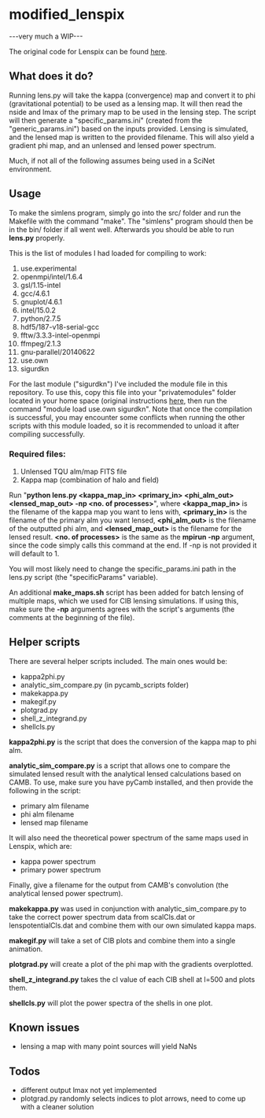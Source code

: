 # modified_lenspix
---very much a WIP---

The original code for Lenspix can be found [here](http://cosmologist.info/lenspix/).

## What does it do?
  Running lens.py will take the kappa (convergence) map and convert it to phi (gravitational potential) to be used as a lensing map. It will then read the nside and lmax of the primary map to be used in the lensing step. The script will then generate a "specific_params.ini" (created from the "generic_params.ini") based on the inputs provided. Lensing is simulated, and the lensed map is written to the provided filename. This will also yield a gradient phi map, and an unlensed and lensed power spectrum.

Much, if not all of the following assumes being used in a SciNet environment.

## Usage
To make the simlens program, simply go into the src/ folder and run the Makefile with the command "make". The "simlens" program should then be in the bin/ folder if all went well. Afterwards you should be able to run __lens.py__ properly.

This is the list of modules I had loaded for compiling to work:

  1) use.experimental
  2) openmpi/intel/1.6.4
  3) gsl/1.15-intel
  4) gcc/4.6.1
  5) gnuplot/4.6.1
  6) intel/15.0.2
  7) python/2.7.5
  8) hdf5/187-v18-serial-gcc
  9) fftw/3.3.3-intel-openmpi
  10) ffmpeg/2.1.3
  11) gnu-parallel/20140622
  12) use.own
  13) sigurdkn

For the last module ("sigurdkn") I've included the module file in this repository. To use this, copy this file into your "privatemodules" folder located in your home space (original instructions [here](https://wiki.scinet.utoronto.ca/wiki/index.php/Installing_your_own_modules#How_to_do_it), then run the command "module load use.own sigurdkn". Note that once the compilation is successful, you may encounter some conflicts when running the other scripts with this module loaded, so it is recommended to unload it after compiling successfully.

### Required files:
1. Unlensed TQU alm/map FITS file
2. Kappa map (combination of halo and field)

Run "__python lens.py <kappa_map_in> <primary_in> <phi_alm_out> <lensed_map_out> -np <no. of processes>__", where __<kappa_map_in>__ is the filename of the kappa map you want to lens with, __<primary_in>__ is the filename of the primary alm you want lensed, __<phi_alm_out>__ is the filename of the outputted phi alm, and __<lensed_map_out>__ is the filename for the lensed result. __<no. of processes>__ is the same as the __mpirun -np__ argument, since the code simply calls this command at the end. If -np is not provided it will default to 1. 

You will most likely need to change the specific_params.ini path in the lens.py script (the "specificParams" variable).

An additional __make_maps.sh__ script has been added for batch lensing of multiple maps, which we used for CIB lensing simulations. If using this, make sure the __-np__ arguments agrees with the script's arguments (the comments at the beginning of the file). 

## Helper scripts
There are several helper scripts included. The main ones would be:
* kappa2phi.py
* analytic_sim_compare.py (in pycamb_scripts folder)
* makekappa.py
* makegif.py
* plotgrad.py
* shell_z_integrand.py
* shellcls.py

__kappa2phi.py__ is the script that does the conversion of the kappa map to phi alm.

__analytic_sim_compare.py__ is a script that allows one to compare the simulated lensed result with the analytical lensed calculations based on CAMB. To use, make sure you have pyCamb installed, and then provide the following in the script:
* primary alm filename
* phi alm filename
* lensed map filename

It will also need the theoretical power spectrum of the same maps used in Lenspix, which are:
* kappa power spectrum
* primary power spectrum

Finally, give a filename for the output from CAMB's convolution (the analytical lensed power spectrum). 

__makekappa.py__ was used in conjunction with analytic_sim_compare.py to take the correct power spectrum data from scalCls.dat or lenspotentialCls.dat and combine them with our own simulated kappa maps.

__makegif.py__ will take a set of CIB plots and combine them into a single animation.

__plotgrad.py__ will create a plot of the phi map with the gradients overplotted.

__shell_z_integrand.py__ takes the cl value of each CIB shell at l=500 and plots them.

__shellcls.py__ will plot the power spectra of the shells in one plot.

## Known issues
* lensing a map with many point sources will yield NaNs

## Todos
* different output lmax not yet implemented
* plotgrad.py randomly selects indices to plot arrows, need to come up with a cleaner solution